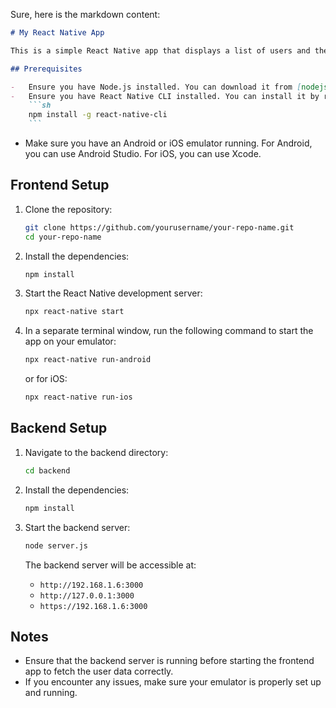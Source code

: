 Sure, here is the markdown content:

````markdown
# My React Native App

This is a simple React Native app that displays a list of users and their details. Follow the instructions below to set up and run the app.

## Prerequisites

-   Ensure you have Node.js installed. You can download it from [nodejs.org](https://nodejs.org/).
-   Ensure you have React Native CLI installed. You can install it by running:
    ```sh
    npm install -g react-native-cli
    ```
````

-   Make sure you have an Android or iOS emulator running. For Android, you can use Android Studio. For iOS, you can use Xcode.

## Frontend Setup

1. Clone the repository:

    ```sh
    git clone https://github.com/yourusername/your-repo-name.git
    cd your-repo-name
    ```

2. Install the dependencies:

    ```sh
    npm install
    ```

3. Start the React Native development server:

    ```sh
    npx react-native start
    ```

4. In a separate terminal window, run the following command to start the app on your emulator:
    ```sh
    npx react-native run-android
    ```
    or for iOS:
    ```sh
    npx react-native run-ios
    ```

## Backend Setup

1. Navigate to the backend directory:

    ```sh
    cd backend
    ```

2. Install the dependencies:

    ```sh
    npm install
    ```

3. Start the backend server:

    ```sh
    node server.js
    ```

    The backend server will be accessible at:

    - `http://192.168.1.6:3000`
    - `http://127.0.0.1:3000`
    - `https://192.168.1.6:3000`

## Notes

-   Ensure that the backend server is running before starting the frontend app to fetch the user data correctly.
-   If you encounter any issues, make sure your emulator is properly set up and running.
